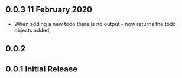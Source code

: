 ## 0.0.3 11 February 2020

* When adding a new todo there is no output - now returns the todo objects added;

## 0.0.2

## 0.0.1 Initial Release
